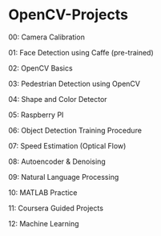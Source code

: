 # OpenCV-Projects

00: Camera Calibration

01: Face Detection using Caffe (pre-trained)

02: OpenCV Basics

03: Pedestrian Detection using OpenCV

04: Shape and Color Detector

05: Raspberry PI

06: Object Detection Training Procedure

07: Speed Estimation (Optical Flow)

08: Autoencoder & Denoising

09: Natural Language Processing

10: MATLAB Practice

11: Coursera Guided Projects

12: Machine Learning
